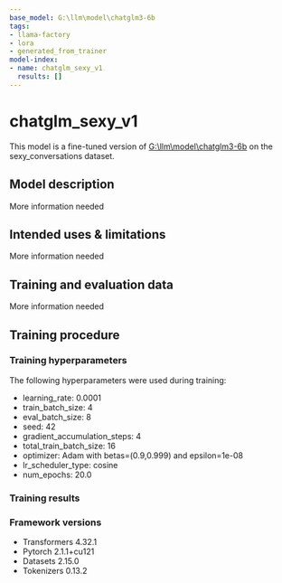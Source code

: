 ```yaml
---
base_model: G:\llm\model\chatglm3-6b
tags:
- llama-factory
- lora
- generated_from_trainer
model-index:
- name: chatglm_sexy_v1
  results: []
---
```


<!-- This model card has been generated automatically according to the information the Trainer had access to. You
should probably proofread and complete it, then remove this comment. -->

# chatglm_sexy_v1

This model is a fine-tuned version of [G:\llm\model\chatglm3-6b](https://huggingface.co/G:\llm\model\chatglm3-6b) on the sexy_conversations dataset.

## Model description

More information needed

## Intended uses & limitations

More information needed

## Training and evaluation data

More information needed

## Training procedure

### Training hyperparameters

The following hyperparameters were used during training:
- learning_rate: 0.0001
- train_batch_size: 4
- eval_batch_size: 8
- seed: 42
- gradient_accumulation_steps: 4
- total_train_batch_size: 16
- optimizer: Adam with betas=(0.9,0.999) and epsilon=1e-08
- lr_scheduler_type: cosine
- num_epochs: 20.0

### Training results



### Framework versions

- Transformers 4.32.1
- Pytorch 2.1.1+cu121
- Datasets 2.15.0
- Tokenizers 0.13.2
